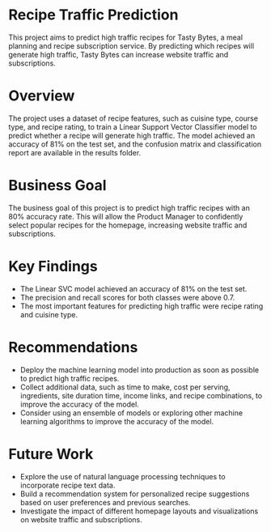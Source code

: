 # Recipe Traffic Prediction
This project aims to predict high traffic recipes for Tasty Bytes, a meal planning and recipe subscription service. By predicting which recipes will generate high traffic, Tasty Bytes can increase website traffic and subscriptions.

# Overview
The project uses a dataset of recipe features, such as cuisine type, course type, and recipe rating, to train a Linear Support Vector Classifier model to predict whether a recipe will generate high traffic. The model achieved an accuracy of 81% on the test set, and the confusion matrix and classification report are available in the results folder.

# Business Goal
The business goal of this project is to predict high traffic recipes with an 80% accuracy rate. This will allow the Product Manager to confidently select popular recipes for the homepage, increasing website traffic and subscriptions.

# Key Findings
  - The Linear SVC model achieved an accuracy of 81% on the test set.
  - The precision and recall scores for both classes were above 0.7.
  - The most important features for predicting high traffic were recipe rating and cuisine type.
# Recommendations
  - Deploy the machine learning model into production as soon as possible to predict high traffic recipes.
  - Collect additional data, such as time to make, cost per serving, ingredients, site duration time, income links, and recipe combinations, to improve the accuracy of the model.
  - Consider using an ensemble of models or exploring other machine learning algorithms to improve the accuracy of the model.
# Future Work
  - Explore the use of natural language processing techniques to incorporate recipe text data.
  - Build a recommendation system for personalized recipe suggestions based on user preferences and previous searches.
  - Investigate the impact of different homepage layouts and visualizations on website traffic and subscriptions.
